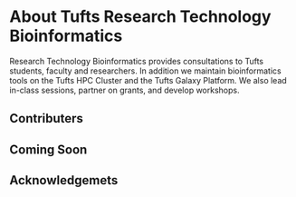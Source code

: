 # About Tufts Research Technology Bioinformatics

Research Technology Bioinformatics provides consultations to Tufts students, faculty and researchers. 
In addition we maintain bioinformatics tools on the Tufts HPC Cluster and the Tufts Galaxy Platform. 
We also lead in-class sessions, partner on grants, and develop workshops.

## Contributers

## Coming Soon

## Acknowledgemets

